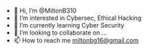 - 👋 Hi, I’m @MiltonB310
- 👀 I’m interested in Cybersec, Ethical Hacking
- 🌱 I’m currently learning Cyber Security
- 💞️ I’m looking to collaborate on ...
- 📫 How to reach me miltonbg16@gmail.com

<!---
MiltonB310/MiltonB310 is a ✨ special ✨ repository because its `README.md` (this file) appears on your GitHub profile.
You can click the Preview link to take a look at your changes.
--->
